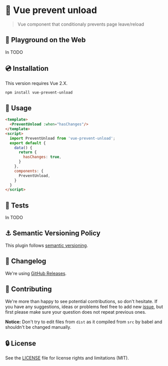 # 🚪 Vue prevent unload

> Vue component that conditionaly prevents page leave/reload

## :art: Playground on the Web

In TODO

## :cd: Installation

This version requires Vue 2.X.
```sh
npm install vue-prevent-unload
```

## :rocket: Usage

```html
<template>
  <PreventUnload :when="hasChanges"/>
</template>
<script>
  import PreventUnload from 'vue-prevent-unload';
  export default {
    data() {
      return {
        hasChanges: true,
      }
    },
    components: {
      PreventUnload,
    }
  }
</script>
```

## :syringe: Tests

In TODO

## :anchor: Semantic Versioning Policy

This plugin follows [semantic versioning](http://semver.org/).

## :newspaper: Changelog

We're using [GitHub Releases](https://github.com/probil/vue-prevent-unload/releases).

## :beers: Contributing

We're more than happy to see potential contributions, so don't hesitate. If you have any suggestions, ideas or problems feel free to add new [issue](https://github.com/probil/vue-prevent-unload/issues), but first please make sure your question does not repeat previous ones.

**Notice:** Don't try to edit files from `dist` as it compiled from `src` by babel and shouldn't be changed manually.

## :lock: License

See the [LICENSE](LICENSE) file for license rights and limitations (MIT).

